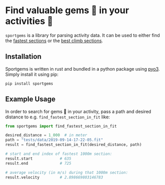 # Find valuable gems 💎 in your activities 🚴

`sportgems` is a library for parsing activity data. It can be used to either find the [fastest sections](module_reference.md#fastest-sections) or the [best climb sections](module_reference.md#best-climb-sections).

## Installation
Sportgems is written in rust and bundled in a python package using [pyo3](https://pyo3.rs/). Simply
install it using pip:
```
pip install sportgems
```

## Example Usage
In order to search for gems 💎 in your activity, pass a path and desired distance to e.g.
`find_fastest_section_in_fit` like:

``` python
from sportgems import find_fastest_section_in_fit

desired_distance = 1_000  # in meter
path = "tests/data/2019-09-14-17-22-05.fit"
result = find_fastest_section_in_fit(desired_distance, path)

# start and end index of fastest 1000m section:
result.start            # 635
result.end              # 725

# average velocity (in m/s) during that 1000m section:
result.velocity         # 2.898669803146783
```
